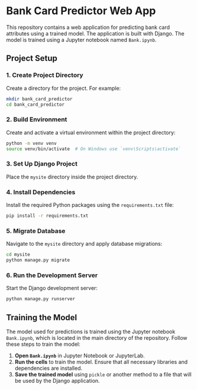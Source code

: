 # Bank Card Predictor Web App

This repository contains a web application for predicting bank card attributes using a trained model. The application is built with Django. The model is trained using a Jupyter notebook named `Bank.ipynb`.

## Project Setup

### 1. Create Project Directory

Create a directory for the project. For example:

```bash
mkdir bank_card_predictor
cd bank_card_predictor
```

### 2. Build Environment

Create and activate a virtual environment within the project directory:

```bash
python -m venv venv
source venv/bin/activate  # On Windows use `venv\Scripts\activate`
```

### 3. Set Up Django Project

Place the `mysite` directory inside the project directory.

### 4. Install Dependencies

Install the required Python packages using the `requirements.txt` file:

```bash
pip install -r requirements.txt
```

### 5. Migrate Database

Navigate to the `mysite` directory and apply database migrations:

```bash
cd mysite
python manage.py migrate
```

### 6. Run the Development Server

Start the Django development server:

```bash
python manage.py runserver
```

## Training the Model

The model used for predictions is trained using the Jupyter notebook `Bank.ipynb`, which is located in the main directory of the repository. Follow these steps to train the model:

1. **Open `Bank.ipynb`** in Jupyter Notebook or JupyterLab.
2. **Run the cells** to train the model. Ensure that all necessary libraries and dependencies are installed.
3. **Save the trained model** using `pickle` or another method to a file that will be used by the Django application.
